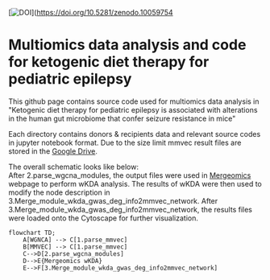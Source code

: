 [![DOI](https://zenodo.org/badge/DOI/10.5281/zenodo.10059754.svg)](https://doi.org/10.5281/zenodo.10059754
# Multiomics data analysis and code for ketogenic diet therapy for pediatric epilepsy 


This github page contains source code used for multiomics data analysis in <br>
"Ketogenic diet therapy for pediatric epilepsy 
is associated with alterations in the human gut microbiome 
that confer seizure resistance in mice"

Each directory contains donors & recipients data and relevant source codes in jupyter notebook format. Due to the size limit mmvec result files are stored in the [Google Drive](https://drive.google.com/drive/folders/1Z8sWRNHAHaUCh3hYm9MvkVGY32F4IZ1w?usp=sharing).

The overall schematic looks like below:<br>
After 2.parse_wgcna_modules, the output files were used in [Mergeomics](http://mergeomics.research.idre.ucla.edu/) webpage to perform wKDA analysis.
The results of wKDA were then used to modify the node description in 3.Merge_module_wkda_gwas_deg_info2mmvec_network. 
After 3.Merge_module_wkda_gwas_deg_info2mmvec_network, the results files were loaded onto the Cytoscape for further visualization.



```mermaid
flowchart TD;
	A[WGNCA] --> C[1.parse_mmvec]
	B[MMVEC] --> C[1.parse_mmvec]
	C-->D[2.parse_wgcna_modules]
	D-->E{Mergeomics wKDA}
	E-->F[3.Merge_module_wkda_gwas_deg_info2mmvec_network]
```


